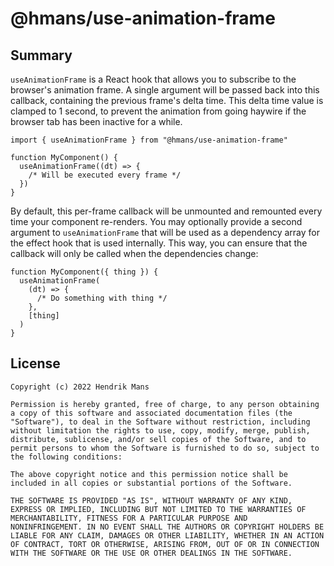 # @hmans/use-animation-frame

## Summary

`useAnimationFrame` is a React hook that allows you to subscribe to the browser's animation frame. A single argument will be passed back into this callback, containing the previous frame's delta time. This delta time value is clamped to 1 second, to prevent the animation from going haywire if the browser tab has been inactive for a while.

```tsx
import { useAnimationFrame } from "@hmans/use-animation-frame"

function MyComponent() {
  useAnimationFrame((dt) => {
    /* Will be executed every frame */
  })
}
```

By default, this per-frame callback will be unmounted and remounted every time your component re-renders. You may optionally provide a second argument to `useAnimationFrame` that will be used as a dependency array for the effect hook that is used internally. This way, you can ensure that the callback will only be called when the dependencies change:

```tsx
function MyComponent({ thing }) {
  useAnimationFrame(
    (dt) => {
      /* Do something with thing */
    },
    [thing]
  )
}
```

## License

```
Copyright (c) 2022 Hendrik Mans

Permission is hereby granted, free of charge, to any person obtaining
a copy of this software and associated documentation files (the
"Software"), to deal in the Software without restriction, including
without limitation the rights to use, copy, modify, merge, publish,
distribute, sublicense, and/or sell copies of the Software, and to
permit persons to whom the Software is furnished to do so, subject to
the following conditions:

The above copyright notice and this permission notice shall be
included in all copies or substantial portions of the Software.

THE SOFTWARE IS PROVIDED "AS IS", WITHOUT WARRANTY OF ANY KIND,
EXPRESS OR IMPLIED, INCLUDING BUT NOT LIMITED TO THE WARRANTIES OF
MERCHANTABILITY, FITNESS FOR A PARTICULAR PURPOSE AND
NONINFRINGEMENT. IN NO EVENT SHALL THE AUTHORS OR COPYRIGHT HOLDERS BE
LIABLE FOR ANY CLAIM, DAMAGES OR OTHER LIABILITY, WHETHER IN AN ACTION
OF CONTRACT, TORT OR OTHERWISE, ARISING FROM, OUT OF OR IN CONNECTION
WITH THE SOFTWARE OR THE USE OR OTHER DEALINGS IN THE SOFTWARE.
```
